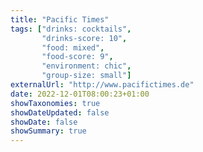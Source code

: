 ```yaml
---
title: "Pacific Times"
tags: ["drinks: cocktails",
       "drinks-score: 10",
       "food: mixed",
       "food-score: 9",
       "environment: chic",
       "group-size: small"]
externalUrl: "http://www.pacifictimes.de"
date: 2022-12-01T08:00:23+01:00
showTaxonomies: true
showDateUpdated: false
showDate: false
showSummary: true
---
```

